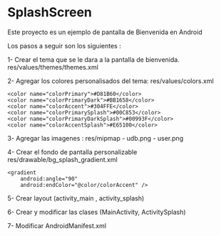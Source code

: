 # SplashScreen
Este proyecto es un ejemplo de pantalla de Bienvenida en Android

Los pasos a seguir son los siguientes :

1- Crear el tema que se le dara a la pantalla de bienvenida.
   res/values/themes/themes.xml     
      
<style name="ThemeSplash" parent="Theme.MaterialComponents.Light.NoActionBar">
	    <item name="colorPrimary">@color/colorPrimarySplash</item>
	    <item name="colorPrimaryDark">@color/colorPrimaryDarkSplash</item>
	    <item name="colorAccent">@android:color/white</item>
</style>


2- Agregar los colores personalisados del tema:
    res/values/colors.xml
    
    <color name="colorPrimary">#D81B60</color>
    <color name="colorPrimaryDark">#BB1658</color>
    <color name="colorAccent">#304FFE</color>
    <color name="colorPrimarySplash">#00C853</color>
    <color name="colorPrimaryDarkSplash">#00993F</color>
    <color name="colorAccentSplash">#E65100</color>

 3- Agregar las imagenes : res/mipmap 
    - udb.png
    - user.png

4- Crear el fondo de pantalla personalizable 
   res/drawable/bg_splash_gradient.xml   
  
    <gradient
        android:angle="90"
        android:endColor="@color/colorAccent" />
        
5- Crear layout (activity_main , activity_splash)

6- Crear y modificar las clases (MainActivity, ActivitySplash)

7- Modificar AndroidManifest.xml


   
   
